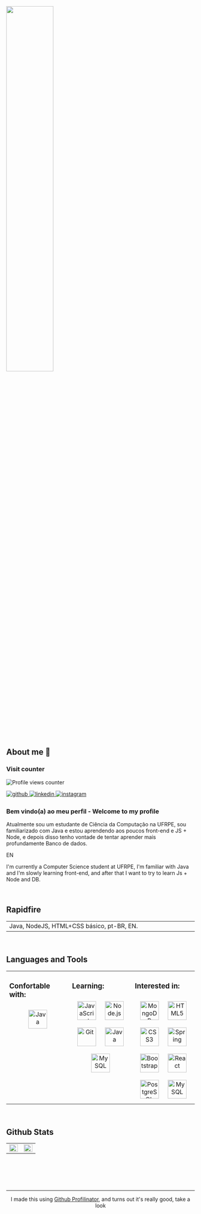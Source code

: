 <img src="https://media1.tenor.com/m/UrVwJrBHeKIAAAAC/hello-world.gif" align="center" style=" margin: 0 auto; width: 50%;" />
</div>  


## About me 👋  


### Visit counter  
![Profile views counter](https://komarev.com/ghpvc/?username=recapgit&&style=flat-square)  
  

<a href="https://github.com/recapgit" target="_blank">
<img src=https://img.shields.io/badge/github-%2324292e.svg?&style=for-the-badge&logo=github&logoColor=white alt=github style="margin-bottom: 5px;" />
</a>
<a href="https://linkedin.com/in/rafaelmatoss" target="_blank">
<img src=https://img.shields.io/badge/linkedin-%231E77B5.svg?&style=for-the-badge&logo=linkedin&logoColor=white alt=linkedin style="margin-bottom: 5px;" />
</a>
<a href="https://instagram.com/rafael__matos_" target="_blank">
<img src=https://img.shields.io/badge/instagram-%23000000.svg?&style=for-the-badge&logo=instagram&logoColor=white alt=instagram style="margin-bottom: 5px;" />
</a>  
  



### Bem vindo(a) ao meu perfil - Welcome to my profile
Atualmente sou um estudante de Ciência da Computação na UFRPE, sou familiarizado com Java e estou aprendendo aos poucos front-end e JS + Node, e depois disso tenho vontade de tentar aprender mais profundamente Banco de dados.

EN

I'm currently a Computer Science student at UFRPE, I'm familiar with Java and I'm slowly learning front-end, and after that I want to try to learn Js + Node and DB.  
  

<br/>  


##  Rapidfire  
<table><tr><td valign="top" width="50%">
Java, NodeJS, HTML+CSS básico,
pt-BR, EN.  
  
  </td></tr></table>

<br/>  


## Languages and Tools  
<table><tr><td valign="top" width="33%">



### Confortable with:  
<div align="center">  
<img style="margin: 10px" src="https://profilinator.rishav.dev/skills-assets/java-original-wordmark.svg" alt="Java" height="50" />   
</div>

</td><td valign="top" width="33%">



### Learning:  
<div align="center">  
<img style="margin: 10px" src="https://profilinator.rishav.dev/skills-assets/javascript-original.svg" alt="JavaScript" height="50" />  
<img style="margin: 10px" src="https://profilinator.rishav.dev/skills-assets/nodejs-original-wordmark.svg" alt="Node.js" height="50" />  
<img style="margin: 10px" src="https://profilinator.rishav.dev/skills-assets/git-scm-icon.svg" alt="Git" height="50" />  
<img style="margin: 10px" src="https://profilinator.rishav.dev/skills-assets/java-original-wordmark.svg" alt="Java" height="50" /> 
<img style="margin: 10px" src="https://profilinator.rishav.dev/skills-assets/mysql-original-wordmark.svg" alt="MySQL" height="50" />  
</div>

</td><td valign="top" width="33%">



### Interested in:  
<div align="center">  
<img style="margin: 10px" src="https://profilinator.rishav.dev/skills-assets/mongodb-original-wordmark.svg" alt="MongoDB" height="50" />  
<img style="margin: 10px" src="https://profilinator.rishav.dev/skills-assets/html5-original-wordmark.svg" alt="HTML5" height="50" />  
<img style="margin: 10px" src="https://profilinator.rishav.dev/skills-assets/css3-original-wordmark.svg" alt="CSS3" height="50" />  
<img style="margin: 10px" src="https://profilinator.rishav.dev/skills-assets/springio-icon.svg" alt="Spring" height="50" />  
<img style="margin: 10px" src="https://profilinator.rishav.dev/skills-assets/bootstrap-plain.svg" alt="Bootstrap" height="50" />  
<img style="margin: 10px" src="https://profilinator.rishav.dev/skills-assets/react-original-wordmark.svg" alt="React" height="50" />  
<img style="margin: 10px" src="https://profilinator.rishav.dev/skills-assets/postgresql-original-wordmark.svg" alt="PostgreSQL" height="50" />  
<img style="margin: 10px" src="https://profilinator.rishav.dev/skills-assets/mysql-original-wordmark.svg" alt="MySQL" height="50" />  
</div>

</td></tr></table>  

<br/>  



## Github Stats  
<table><tr><td valign="top" width="50%">

<img src="https://github-readme-stats.vercel.app/api?username=recapgit&show_icons=true&count_private=true&hide_border=true" align="left" style="width: 100%" />

</td><td valign="top" width="50%">

<img src="https://github-readme-stats.vercel.app/api/top-langs/?username=recapgit&hide_border=true&layout=compact" align="left" style="width: 100%" />

</td></tr></table>  

<br/>  

  

<br/>  

  

<br/>  


<br />

----
<div align="center">I made this using <a href="https://profilinator.rishav.dev/" target="_blank">Github Profilinator</a>, and turns out it's really good, take a look</div>
